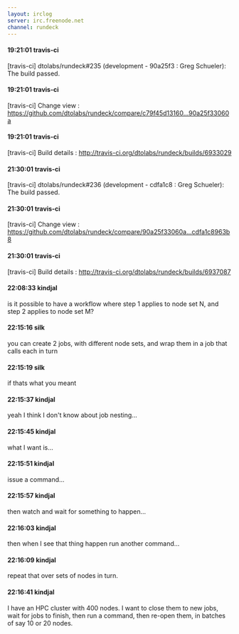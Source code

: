```yaml
---
layout: irclog
server: irc.freenode.net
channel: rundeck
---
```


#### 19:21:01 travis-ci
 \[travis-ci\] dtolabs/rundeck#235 (development - 90a25f3 : Greg Schueler): The build passed.
#### 19:21:01 travis-ci
 \[travis-ci\] Change view : https://github.com/dtolabs/rundeck/compare/c79f45d13160...90a25f33060a
#### 19:21:01 travis-ci
 \[travis-ci\] Build details : http://travis-ci.org/dtolabs/rundeck/builds/6933029
#### 21:30:01 travis-ci
 \[travis-ci\] dtolabs/rundeck#236 (development - cdfa1c8 : Greg Schueler): The build passed.
#### 21:30:01 travis-ci
 \[travis-ci\] Change view : https://github.com/dtolabs/rundeck/compare/90a25f33060a...cdfa1c8963b8
#### 21:30:01 travis-ci
 \[travis-ci\] Build details : http://travis-ci.org/dtolabs/rundeck/builds/6937087
#### 22:08:33 kindjal
 is it possible to have a workflow where step 1 applies to node set N, and step 2 applies to node set M?
#### 22:15:16 silk
 you can create 2 jobs, with different node sets, and wrap them in a job that calls each in turn
#### 22:15:19 silk
 if thats what you meant
#### 22:15:37 kindjal
 yeah I think I don't know about job nesting...
#### 22:15:45 kindjal
 what I want is...
#### 22:15:51 kindjal
 issue a command...
#### 22:15:57 kindjal
 then watch and wait for something to happen...
#### 22:16:03 kindjal
 then when I see that thing happen run another command...
#### 22:16:09 kindjal
 repeat that over sets of nodes in turn.
#### 22:16:41 kindjal
 I have an HPC cluster with 400 nodes. I want to close them to new jobs, wait for jobs to finish, then run a command, then re-open them, in batches of say 10 or 20 nodes.
